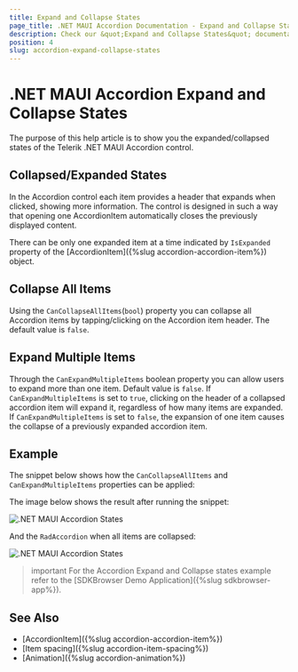 ```yaml
---
title: Expand and Collapse States
page_title: .NET MAUI Accordion Documentation - Expand and Collapse States
description: Check our &quot;Expand and Collapse States&quot; documentation article for Telerik .NET MAUI Accordion control.
position: 4
slug: accordion-expand-collapse-states
---
```


# .NET MAUI Accordion Expand and Collapse States

The purpose of this help article is to show you the expanded/collapsed states of the Telerik .NET MAUI Accordion control. 

## Collapsed/Expanded States

In the Accordion control each item provides a header that expands when clicked, showing more information. The control is designed in such a way that opening one AccordionItem automatically closes the previously displayed content. 

There can be only one expanded item at a time indicated by `IsExpanded` property of the [AccordionItem]({%slug accordion-accordion-item%}) object.

## Collapse All Items

Using the `CanCollapseAllItems`(`bool`) property you can collapse all Accordion items by tapping/clicking on the Accordion item header. The default value is `false`.

## Expand Multiple Items

Through the `CanExpandMultipleItems` boolean property you can allow users to expand more than one item. Default value is `false`. If `CanExpandMultipleItems` is set to `true`, clicking on the header of a collapsed accordion item will expand it, regardless of how many items are expanded. If `CanExpandMultipleItems` is set to `false`, the expansion of one item causes the collapse of a previously expanded accordion item.

## Example

The snippet below shows how the `CanCollapseAllItems` and `CanExpandMultipleItems` properties can be applied:

<snippet id='accordion-key-features-xaml'/>

The image below shows the result after running the snippet:

![.NET MAUI Accordion States](images/accordion_keyfeatures_1.png)

And the `RadAccordion` when all items are collapsed:

![.NET MAUI Accordion States](images/accordion_keyfeatures_2.png)

>important For the Accordion Expand and Collapse states example refer to the [SDKBrowser Demo Application]({%slug sdkbrowser-app%}).

## See Also

- [AccordionItem]({%slug accordion-accordion-item%})
- [Item spacing]({%slug accordion-item-spacing%})
- [Animation]({%slug accordion-animation%})

